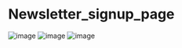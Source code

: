 # Newsletter_signup_page

![image](https://github.com/lokeshraj851134/Newsletter_signup_page/assets/121623164/4d2f58fe-5b7b-488f-a5f3-a3aa967c5b7f)
![image](https://github.com/lokeshraj851134/Newsletter_signup_page/assets/121623164/c28d617e-795a-47c6-9473-2ca1e2e78114)
![image](https://github.com/lokeshraj851134/Newsletter_signup_page/assets/121623164/6d3840cb-0607-409c-b8eb-b6d68cc53f02)
